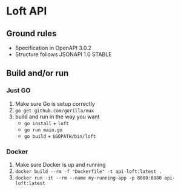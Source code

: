 # Loft API

## Ground rules

- Specification in OpenAPI 3.0.2
- Structure follows JSONAPI 1.0 STABLE

## Build and/or run

### Just GO

1. Make sure Go is setup correctly
2. `go get github.com/gorilla/mux`
3. build and run in the way you want
   - `go install` + `loft`
   - `go run main.go`
   - `go build` + `$GOPATH/bin/loft`

### Docker

1. Make sure Docker is up and running
2. `docker build --rm -f "Dockerfile" -t api-loft:latest .`
3. `docker run -it --rm --name my-running-app -p 8080:8080 api-loft:latest`